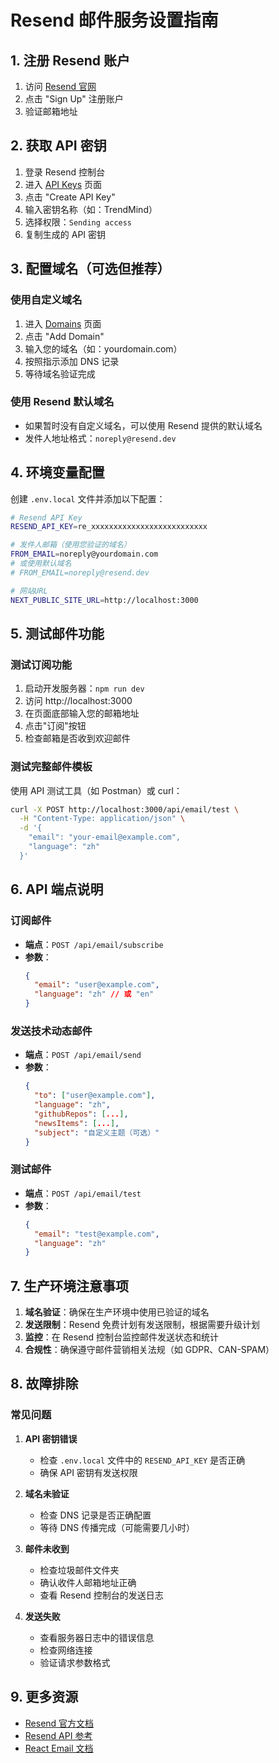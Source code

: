 # Resend 邮件服务设置指南

## 1. 注册 Resend 账户

1. 访问 [Resend 官网](https://resend.com)
2. 点击 "Sign Up" 注册账户
3. 验证邮箱地址

## 2. 获取 API 密钥

1. 登录 Resend 控制台
2. 进入 [API Keys](https://resend.com/api-keys) 页面
3. 点击 "Create API Key"
4. 输入密钥名称（如：TrendMind）
5. 选择权限：`Sending access`
6. 复制生成的 API 密钥

## 3. 配置域名（可选但推荐）

### 使用自定义域名
1. 进入 [Domains](https://resend.com/domains) 页面
2. 点击 "Add Domain"
3. 输入您的域名（如：yourdomain.com）
4. 按照指示添加 DNS 记录
5. 等待域名验证完成

### 使用 Resend 默认域名
- 如果暂时没有自定义域名，可以使用 Resend 提供的默认域名
- 发件人地址格式：`noreply@resend.dev`

## 4. 环境变量配置

创建 `.env.local` 文件并添加以下配置：

```bash
# Resend API Key
RESEND_API_KEY=re_xxxxxxxxxxxxxxxxxxxxxxxxxx

# 发件人邮箱（使用您验证的域名）
FROM_EMAIL=noreply@yourdomain.com
# 或使用默认域名
# FROM_EMAIL=noreply@resend.dev

# 网站URL
NEXT_PUBLIC_SITE_URL=http://localhost:3000
```

## 5. 测试邮件功能

### 测试订阅功能
1. 启动开发服务器：`npm run dev`
2. 访问 http://localhost:3000
3. 在页面底部输入您的邮箱地址
4. 点击"订阅"按钮
5. 检查邮箱是否收到欢迎邮件

### 测试完整邮件模板
使用 API 测试工具（如 Postman）或 curl：

```bash
curl -X POST http://localhost:3000/api/email/test \
  -H "Content-Type: application/json" \
  -d '{
    "email": "your-email@example.com",
    "language": "zh"
  }'
```

## 6. API 端点说明

### 订阅邮件
- **端点**：`POST /api/email/subscribe`
- **参数**：
  ```json
  {
    "email": "user@example.com",
    "language": "zh" // 或 "en"
  }
  ```

### 发送技术动态邮件
- **端点**：`POST /api/email/send`
- **参数**：
  ```json
  {
    "to": ["user@example.com"],
    "language": "zh",
    "githubRepos": [...],
    "newsItems": [...],
    "subject": "自定义主题（可选）"
  }
  ```

### 测试邮件
- **端点**：`POST /api/email/test`
- **参数**：
  ```json
  {
    "email": "test@example.com",
    "language": "zh"
  }
  ```

## 7. 生产环境注意事项

1. **域名验证**：确保在生产环境中使用已验证的域名
2. **发送限制**：Resend 免费计划有发送限制，根据需要升级计划
3. **监控**：在 Resend 控制台监控邮件发送状态和统计
4. **合规性**：确保遵守邮件营销相关法规（如 GDPR、CAN-SPAM）

## 8. 故障排除

### 常见问题

1. **API 密钥错误**
   - 检查 `.env.local` 文件中的 `RESEND_API_KEY` 是否正确
   - 确保 API 密钥有发送权限

2. **域名未验证**
   - 检查 DNS 记录是否正确配置
   - 等待 DNS 传播完成（可能需要几小时）

3. **邮件未收到**
   - 检查垃圾邮件文件夹
   - 确认收件人邮箱地址正确
   - 查看 Resend 控制台的发送日志

4. **发送失败**
   - 查看服务器日志中的错误信息
   - 检查网络连接
   - 验证请求参数格式

## 9. 更多资源

- [Resend 官方文档](https://resend.com/docs)
- [Resend API 参考](https://resend.com/docs/api-reference)
- [React Email 文档](https://react.email/docs) 
